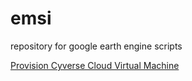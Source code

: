 # emsi
repository for google earth engine scripts

[Provision Cyverse Cloud Virtual Machine](atmo.md)
